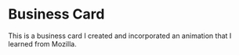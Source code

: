 # Business Card
This is a business card I created and incorporated an animation that I learned from Mozilla.